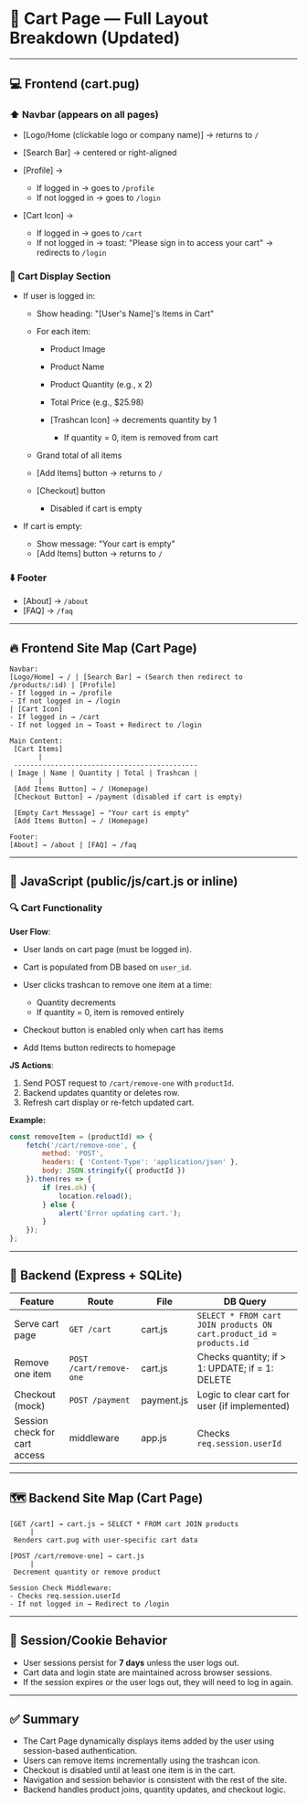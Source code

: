 # 🛒 Cart Page — Full Layout Breakdown (Updated)

---

## 💻 Frontend (cart.pug)

### ⬆️ Navbar (appears on all pages)

* \[Logo/Home (clickable logo or company name)] → returns to `/`
* \[Search Bar] → centered or right-aligned
* \[Profile] →

  * If logged in → goes to `/profile`
  * If not logged in → goes to `/login`
* \[Cart Icon] →

  * If logged in → goes to `/cart`
  * If not logged in → toast: "Please sign in to access your cart" → redirects to `/login`

### 🎨 Cart Display Section

* If user is logged in:

  * Show heading: "\[User's Name]'s Items in Cart"
  * For each item:

    * Product Image
    * Product Name
    * Product Quantity (e.g., x 2)
    * Total Price (e.g., \$25.98)
    * \[Trashcan Icon] → decrements quantity by 1

      * If quantity = 0, item is removed from cart
  * Grand total of all items
  * \[Add Items] button → returns to `/`
  * \[Checkout] button

    * Disabled if cart is empty

* If cart is empty:

  * Show message: "Your cart is empty"
  * \[Add Items] button → returns to `/`

### ⬇️ Footer

* \[About] → `/about`
* \[FAQ] → `/faq`

---

## 🔥 Frontend Site Map (Cart Page)

```
Navbar:
[Logo/Home] → / | [Search Bar] → (Search then redirect to /products/:id) | [Profile]
- If logged in → /profile
- If not logged in → /login
| [Cart Icon]
- If logged in → /cart
- If not logged in → Toast + Redirect to /login

Main Content:
 [Cart Items]
       |
 ---------------------------------------------
| Image | Name | Quantity | Total | Trashcan |
       |
 [Add Items Button] → / (Homepage)
 [Checkout Button] → /payment (disabled if cart is empty)

 [Empty Cart Message] → "Your cart is empty"
 [Add Items Button] → / (Homepage)

Footer:
[About] → /about | [FAQ] → /faq
```

---

## 🚫 JavaScript (public/js/cart.js or inline)

### 🔍 Cart Functionality

**User Flow**:

* User lands on cart page (must be logged in).
* Cart is populated from DB based on `user_id`.
* User clicks trashcan to remove one item at a time:

  * Quantity decrements
  * If quantity = 0, item is removed entirely
* Checkout button is enabled only when cart has items
* Add Items button redirects to homepage

**JS Actions**:

1. Send POST request to `/cart/remove-one` with `productId`.
2. Backend updates quantity or deletes row.
3. Refresh cart display or re-fetch updated cart.

**Example:**

```javascript
const removeItem = (productId) => {
    fetch('/cart/remove-one', {
        method: 'POST',
        headers: { 'Content-Type': 'application/json' },
        body: JSON.stringify({ productId })
    }).then(res => {
        if (res.ok) {
            location.reload();
        } else {
            alert('Error updating cart.');
        }
    });
};
```

---

## 📀 Backend (Express + SQLite)

| Feature                       | Route                   | File       | DB Query                                                            |
| ----------------------------- | ----------------------- | ---------- | ------------------------------------------------------------------- |
| Serve cart page               | `GET /cart`             | cart.js    | `SELECT * FROM cart JOIN products ON cart.product_id = products.id` |
| Remove one item               | `POST /cart/remove-one` | cart.js    | Checks quantity; if > 1: UPDATE; if = 1: DELETE                     |
| Checkout (mock)               | `POST /payment`         | payment.js | Logic to clear cart for user (if implemented)                       |
| Session check for cart access | middleware              | app.js     | Checks `req.session.userId`                                         |

---

## 🗺️ Backend Site Map (Cart Page)

```
[GET /cart] → cart.js → SELECT * FROM cart JOIN products
     |
 Renders cart.pug with user-specific cart data

[POST /cart/remove-one] → cart.js
     |
 Decrement quantity or remove product

Session Check Middleware:
- Checks req.session.userId
- If not logged in → Redirect to /login
```

---

## 🔐 Session/Cookie Behavior

* User sessions persist for **7 days** unless the user logs out.
* Cart data and login state are maintained across browser sessions.
* If the session expires or the user logs out, they will need to log in again.

---

## ✅ Summary

* The Cart Page dynamically displays items added by the user using session-based authentication.
* Users can remove items incrementally using the trashcan icon.
* Checkout is disabled until at least one item is in the cart.
* Navigation and session behavior is consistent with the rest of the site.
* Backend handles product joins, quantity updates, and checkout logic.